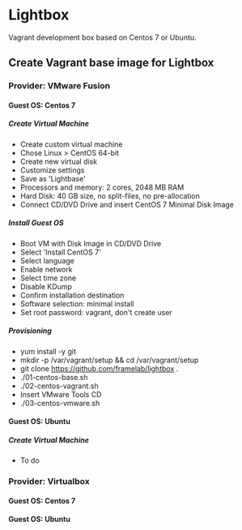 # Lightbox
Vagrant development box based on Centos 7 or Ubuntu.

## Create Vagrant base image for Lightbox

### Provider: VMware Fusion

#### Guest OS: Centos 7

##### Create Virtual Machine

*  Create custom virtual machine
*  Chose Linux > CentOS 64-bit
*  Create new virtual disk
*  Customize settings
*  Save as 'Lightbase'
*  Processors and memory: 2 cores, 2048 MB RAM
*  Hard Disk: 40 GB size, no split-files, no pre-allocation
*  Connect CD/DVD Drive and insert CentOS 7 Minimal Disk Image

##### Install Guest OS

*  Boot VM with Disk Image in CD/DVD Drive
*  Select 'Install CentOS 7'
*  Select language
*  Enable network
*  Select time zone
*  Disable KDump
*  Confirm installation destination
*  Software selection: minimal install
*  Set root password: vagrant, don't create user

##### Provisioning

*  yum install -y git
*  mkdir -p /var/vagrant/setup && cd /var/vagrant/setup
*  git clone https://github.com/framelab/lightbox .
*  ./01-centos-base.sh
*  ./02-centos-vagrant.sh
*  Insert VMware Tools CD
* ./03-centos-vmware.sh

#### Guest OS: Ubuntu

##### Create Virtual Machine

*  To do

### Provider: Virtualbox

#### Guest OS: Centos 7

#### Guest OS: Ubuntu